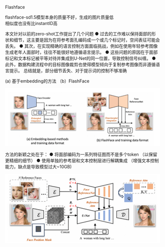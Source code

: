Flashface

flashface-sd1.5模型本身的质量不好，生成的图片质量低    
相似度也没有比instantID高


本文针对以前的zero-shot工作提出了几个问题
● 过去的工作难以保持面部的形状和细节，这主要是因为在将参考面孔编码成一个或几个标记时，空间表征可能会丢失。
● 其次，在实现精确的语言控制方面面临挑战，例如在使用年轻参考图像生成老年人面部时，往往不能很好地遵循语言提示。
● 这些问题的原因在于面部标记和文本标记被平等对待并集成到U-Net的同一位置，导致控制信号纠缠。
● 此外，数据构建流程中的目标图像裁剪也使得模型倾向于复制参考图像而非遵循语言提示。
总结就是，部分细节丢失、对于提示词的控制不够准确

(a) 基于embedding的方法   （b）FlashFace

![alt text](assets/flashface/image.png)

方法的新颖之处在于：
● 将面部编码为一系列特征图而不是多个token  （以保留更精细的细节）
● 使用单独的参考层和文本控制层进行解耦集成  （增强文本控制能力，缺点是导致模型过大~10GB)


![alt text](assets/flashface/image-1.png)




